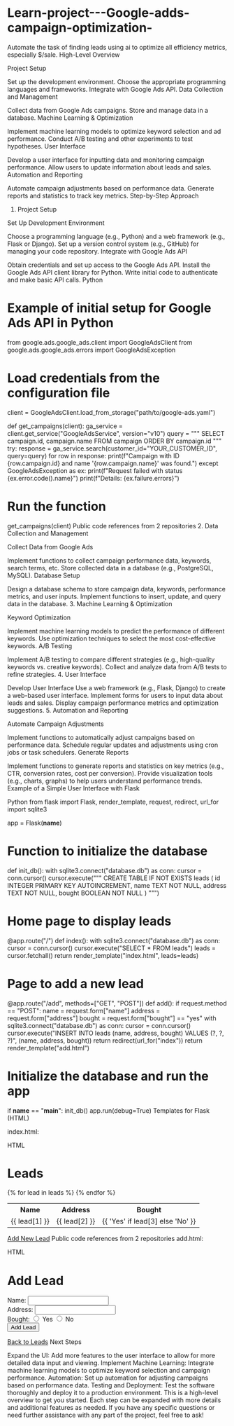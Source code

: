 # Learn-project---Google-adds-campaign-optimization-
Automate the task of finding leads using ai to optimize all efficiency metrics, especially $/sale. 
High-Level Overview

Project Setup

Set up the development environment.
Choose the appropriate programming languages and frameworks.
Integrate with Google Ads API.
Data Collection and Management

Collect data from Google Ads campaigns.
Store and manage data in a database.
Machine Learning & Optimization

Implement machine learning models to optimize keyword selection and ad performance.
Conduct A/B testing and other experiments to test hypotheses.
User Interface

Develop a user interface for inputting data and monitoring campaign performance.
Allow users to update information about leads and sales.
Automation and Reporting

Automate campaign adjustments based on performance data.
Generate reports and statistics to track key metrics.
Step-by-Step Approach

1. Project Setup

Set Up Development Environment

Choose a programming language (e.g., Python) and a web framework (e.g., Flask or Django).
Set up a version control system (e.g., GitHub) for managing your code repository.
Integrate with Google Ads API

Obtain credentials and set up access to the Google Ads API.
Install the Google Ads API client library for Python.
Write initial code to authenticate and make basic API calls.
Python
# Example of initial setup for Google Ads API in Python

from google.ads.google_ads.client import GoogleAdsClient
from google.ads.google_ads.errors import GoogleAdsException

# Load credentials from the configuration file
client = GoogleAdsClient.load_from_storage("path/to/google-ads.yaml")

def get_campaigns(client):
    ga_service = client.get_service("GoogleAdsService", version="v10")
    query = """
        SELECT campaign.id, campaign.name
        FROM campaign
        ORDER BY campaign.id
    """
    try:
        response = ga_service.search(customer_id="YOUR_CUSTOMER_ID", query=query)
        for row in response:
            print(f"Campaign with ID {row.campaign.id} and name '{row.campaign.name}' was found.")
    except GoogleAdsException as ex:
        print(f"Request failed with status {ex.error.code().name}")
        print(f"Details: {ex.failure.errors}")

# Run the function
get_campaigns(client)
Public code references from 2 repositories
2. Data Collection and Management

Collect Data from Google Ads

Implement functions to collect campaign performance data, keywords, search terms, etc.
Store collected data in a database (e.g., PostgreSQL, MySQL).
Database Setup

Design a database schema to store campaign data, keywords, performance metrics, and user inputs.
Implement functions to insert, update, and query data in the database.
3. Machine Learning & Optimization

Keyword Optimization

Implement machine learning models to predict the performance of different keywords.
Use optimization techniques to select the most cost-effective keywords.
A/B Testing

Implement A/B testing to compare different strategies (e.g., high-quality keywords vs. creative keywords).
Collect and analyze data from A/B tests to refine strategies.
4. User Interface

Develop User Interface
Use a web framework (e.g., Flask, Django) to create a web-based user interface.
Implement forms for users to input data about leads and sales.
Display campaign performance metrics and optimization suggestions.
5. Automation and Reporting

Automate Campaign Adjustments

Implement functions to automatically adjust campaigns based on performance data.
Schedule regular updates and adjustments using cron jobs or task schedulers.
Generate Reports

Implement functions to generate reports and statistics on key metrics (e.g., CTR, conversion rates, cost per conversion).
Provide visualization tools (e.g., charts, graphs) to help users understand performance trends.
Example of a Simple User Interface with Flask

Python
from flask import Flask, render_template, request, redirect, url_for
import sqlite3

app = Flask(__name__)

# Function to initialize the database
def init_db():
    with sqlite3.connect("database.db") as conn:
        cursor = conn.cursor()
        cursor.execute("""
            CREATE TABLE IF NOT EXISTS leads (
                id INTEGER PRIMARY KEY AUTOINCREMENT,
                name TEXT NOT NULL,
                address TEXT NOT NULL,
                bought BOOLEAN NOT NULL
            )
        """)

# Home page to display leads
@app.route("/")
def index():
    with sqlite3.connect("database.db") as conn:
        cursor = conn.cursor()
        cursor.execute("SELECT * FROM leads")
        leads = cursor.fetchall()
    return render_template("index.html", leads=leads)

# Page to add a new lead
@app.route("/add", methods=["GET", "POST"])
def add():
    if request.method == "POST":
        name = request.form["name"]
        address = request.form["address"]
        bought = request.form["bought"] == "yes"
        with sqlite3.connect("database.db") as conn:
            cursor = conn.cursor()
            cursor.execute("INSERT INTO leads (name, address, bought) VALUES (?, ?, ?)", (name, address, bought))
        return redirect(url_for("index"))
    return render_template("add.html")

# Initialize the database and run the app
if __name__ == "__main__":
    init_db()
    app.run(debug=True)
Templates for Flask (HTML)

index.html:

HTML
<!DOCTYPE html>
<html>
<head>
    <title>Leads</title>
</head>
<body>
    <h1>Leads</h1>
    <table>
        <tr>
            <th>Name</th>
            <th>Address</th>
            <th>Bought</th>
        </tr>
        {% for lead in leads %}
        <tr>
            <td>{{ lead[1] }}</td>
            <td>{{ lead[2] }}</td>
            <td>{{ 'Yes' if lead[3] else 'No' }}</td>
        </tr>
        {% endfor %}
    </table>
    <a href="{{ url_for('add') }}">Add New Lead</a>
</body>
</html>
Public code references from 2 repositories
add.html:

HTML
<!DOCTYPE html>
<html>
<head>
    <title>Add Lead</title>
</head>
<body>
    <h1>Add Lead</h1>
    <form method="POST">
        <label for="name">Name:</label>
        <input type="text" id="name" name="name" required><br>
        <label for="address">Address:</label>
        <input type="text" id="address" name="address" required><br>
        <label for="bought">Bought:</label>
        <input type="radio" id="bought_yes" name="bought" value="yes" required> Yes
        <input type="radio" id="bought_no" name="bought" value="no" required> No<br>
        <button type="submit">Add Lead</button>
    </form>
    <a href="{{ url_for('index') }}">Back to Leads</a>
</body>
</html>
Next Steps

Expand the UI: Add more features to the user interface to allow for more detailed data input and viewing.
Implement Machine Learning: Integrate machine learning models to optimize keyword selection and campaign performance.
Automation: Set up automation for adjusting campaigns based on performance data.
Testing and Deployment: Test the software thoroughly and deploy it to a production environment.
This is a high-level overview to get you started. Each step can be expanded with more details and additional features as needed. If you have any specific questions or need further assistance with any part of the project, feel free to ask!
